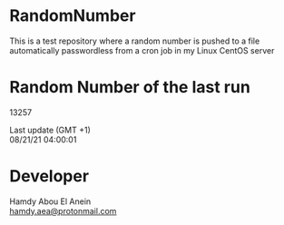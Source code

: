 # RandomNumber    
This is a test repository where a random number is pushed to a file automatically passwordless from a cron job in my Linux CentOS server    
# Random Number of the last run   
13257
      
Last update (GMT +1)    
08/21/21 04:00:01
# Developer    
Hamdy Abou El Anein   
hamdy.aea@protonmail.com

